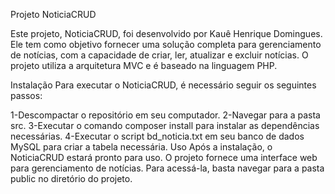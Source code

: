 Projeto NoticiaCRUD

Este projeto, NoticiaCRUD, foi desenvolvido por Kauê Henrique Domingues. Ele tem como objetivo fornecer uma solução completa para gerenciamento de notícias, com a capacidade de criar, ler, atualizar e excluir notícias. O projeto utiliza a arquitetura MVC e é baseado na linguagem PHP.

Instalação
Para executar o NoticiaCRUD, é necessário seguir os seguintes passos:

1-Descompactar o repositório em seu computador.
2-Navegar para a pasta src.
3-Executar o comando composer install para instalar as dependências necessárias.
4-Executar o script bd_noticia.txt em seu banco de dados MySQL para criar a tabela necessária.
Uso
Após a instalação, o NoticiaCRUD estará pronto para uso. O projeto fornece uma interface web para gerenciamento de notícias. Para acessá-la, basta navegar para a pasta public no diretório do projeto.
